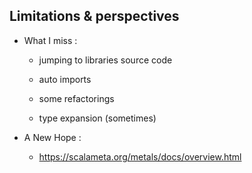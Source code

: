 ## Limitations & perspectives

- What I miss :

  - jumping to libraries source code

  - auto imports

  - some refactorings

  - type expansion (sometimes)

- A New Hope :

  - https://scalameta.org/metals/docs/overview.html
